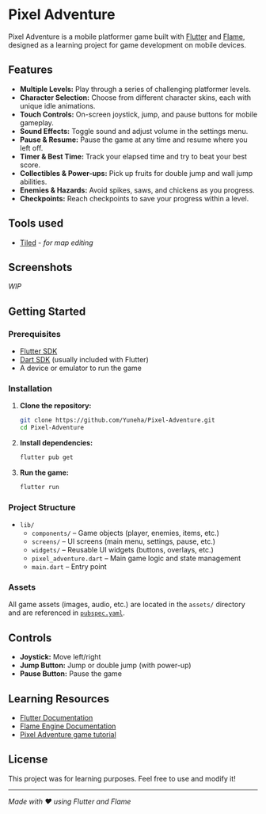 # Pixel Adventure

Pixel Adventure is a mobile platformer game built with [Flutter](https://flutter.dev/) and [Flame](https://flame-engine.org/), designed as a learning project for game development on mobile devices.

## Features

- **Multiple Levels:** Play through a series of challenging platformer levels.
- **Character Selection:** Choose from different character skins, each with unique idle animations.
- **Touch Controls:** On-screen joystick, jump, and pause buttons for mobile gameplay.
- **Sound Effects:** Toggle sound and adjust volume in the settings menu.
- **Pause & Resume:** Pause the game at any time and resume where you left off.
- **Timer & Best Time:** Track your elapsed time and try to beat your best score.
- **Collectibles & Power-ups:** Pick up fruits for double jump and wall jump abilities.
- **Enemies & Hazards:** Avoid spikes, saws, and chickens as you progress.
- **Checkpoints:** Reach checkpoints to save your progress within a level.

## Tools used

- [Tiled](https://www.mapeditor.org/) - *for map editing*

## Screenshots

*WIP*

## Getting Started

### Prerequisites

- [Flutter SDK](https://flutter.dev/docs/get-started/install)
- [Dart SDK](https://dart.dev/get-dart) (usually included with Flutter)
- A device or emulator to run the game

### Installation

1. **Clone the repository:**
   ```sh
   git clone https://github.com/Yuneha/Pixel-Adventure.git
   cd Pixel-Adventure
   ```

2. **Install dependencies:**
   ```sh
   flutter pub get
   ```

3. **Run the game:**
   ```sh
   flutter run
   ```

### Project Structure

- `lib/`
  - `components/` – Game objects (player, enemies, items, etc.)
  - `screens/` – UI screens (main menu, settings, pause, etc.)
  - `widgets/` – Reusable UI widgets (buttons, overlays, etc.)
  - `pixel_adventure.dart` – Main game logic and state management
  - `main.dart` – Entry point

### Assets

All game assets (images, audio, etc.) are located in the `assets/` directory and are referenced in [`pubspec.yaml`](pubspec.yaml).

## Controls

- **Joystick:** Move left/right
- **Jump Button:** Jump or double jump (with power-up)
- **Pause Button:** Pause the game

## Learning Resources

- [Flutter Documentation](https://docs.flutter.dev/)
- [Flame Engine Documentation](https://docs.flame-engine.org/)
- [Pixel Adventure game tutorial](https://www.youtube.com/watch?v=Kwn1eHZP3C4&list=PLRRATgFqhVCh8qD7xmaSbwG1vfaCddvCM)

## License

This project was for learning purposes. Feel free to use and modify it!

---

*Made with ❤️ using Flutter and Flame*
